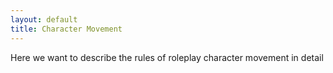 ```yaml
---
layout: default
title: Character Movement
---
```

Here we want to describe the rules of roleplay character movement in detail
